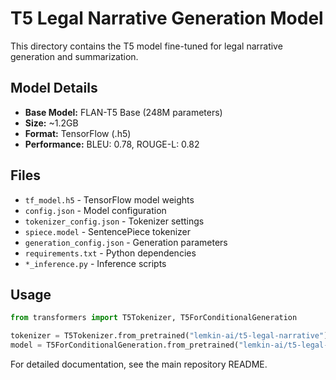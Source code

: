 # T5 Legal Narrative Generation Model

This directory contains the T5 model fine-tuned for legal narrative generation and summarization.

## Model Details
- **Base Model:** FLAN-T5 Base (248M parameters)
- **Size:** ~1.2GB 
- **Format:** TensorFlow (.h5)
- **Performance:** BLEU: 0.78, ROUGE-L: 0.82

## Files
- `tf_model.h5` - TensorFlow model weights
- `config.json` - Model configuration
- `tokenizer_config.json` - Tokenizer settings
- `spiece.model` - SentencePiece tokenizer
- `generation_config.json` - Generation parameters
- `requirements.txt` - Python dependencies
- `*_inference.py` - Inference scripts

## Usage
```python
from transformers import T5Tokenizer, T5ForConditionalGeneration

tokenizer = T5Tokenizer.from_pretrained("lemkin-ai/t5-legal-narrative")
model = T5ForConditionalGeneration.from_pretrained("lemkin-ai/t5-legal-narrative", from_tf=True)
```

For detailed documentation, see the main repository README. 